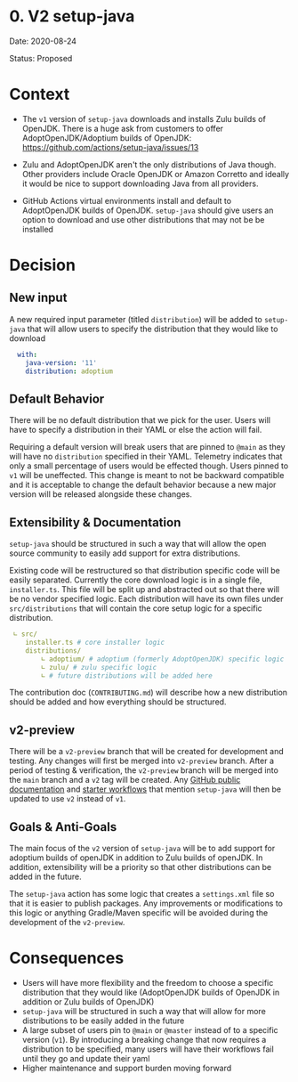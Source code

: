 # 0. V2 setup-java

Date: 2020-08-24

Status: Proposed

# Context

- The `v1` version of `setup-java` downloads and installs Zulu builds of OpenJDK. There is a huge ask from customers to offer AdoptOpenJDK/Adoptium builds of OpenJDK: https://github.com/actions/setup-java/issues/13

- Zulu and AdoptOpenJDK aren't the only distributions of Java though. Other providers include Oracle OpenJDK or Amazon Corretto and ideally it would be nice to support downloading Java from all providers.

- GitHub Actions virtual environments install and default to AdoptOpenJDK builds of OpenJDK. `setup-java` should give users an option to download and use other distributions that may not be be installed

# Decision

## New input

A new required input parameter (titled `distribution`) will be added to `setup-java` that will allow users to specify the distribution that they would like to download

```yaml
  with:
    java-version: '11'
    distribution: adoptium
```

## Default Behavior

There will be no default distribution that we pick for the user. Users will have to specify a distribution in their YAML or else the action will fail.

Requiring a default version will break users that are pinned to `@main` as they will have no `distribution` specified in their YAML. Telemetry indicates that only a small percentage of users would be effected though. Users pinned to `v1` will be uneffected. This change is meant to not be backward compatible and it is acceptable to change the default behavior because a new major version will be released alongside these changes.

## Extensibility & Documentation

`setup-java` should be structured in such a way that will allow the open source community to easily add support for extra distributions.

Existing code will be restructured so that distribution specific code will be easily separated. Currently the core download logic is in a single file, `installer.ts`. This file will be split up and abstracted out so that there will be no vendor specified logic. Each distribution will have its own files under `src/distributions` that will contain the core setup logic for a specific distribution. 

```yaml
 ∟ src/
    installer.ts # core installer logic
    distributions/
        ∟ adoptium/ # adoptium (formerly AdoptOpenJDK) specific logic
        ∟ zulu/ # zulu specific logic
        ∟ # future distributions will be added here 
```

The contribution doc (`CONTRIBUTING.md`) will describe how a new distribution should be added and how everything should be structured.

## v2-preview

There will be a `v2-preview` branch that will be created for development and testing. Any changes will first be merged into `v2-preview` branch. After a period of testing & verification, the `v2-preview` branch will be merged into the `main` branch and a `v2` tag will be created. Any [GitHub public documentation](https://docs.github.com/en/actions/language-and-framework-guides/github-actions-for-java) and [starter workflows](https://github.com/actions/starter-workflows) that mention `setup-java` will then be updated to use `v2` instead of `v1`.

## Goals & Anti-Goals

The main focus of the `v2` version of `setup-java` will be to add support for adoptium builds of openJDK in addition to Zulu builds of openJDK. In addition, extensibility will be a priority so that other distributions can be added in the future.

The `setup-java` action has some logic that creates a `settings.xml` file so that it is easier to publish packages. Any improvements or modifications to this logic or anything Gradle/Maven specific will be avoided during the development of the `v2-preview`.

# Consequences

- Users will have more flexibility and the freedom to choose a specific distribution that they would like (AdoptOpenJDK builds of OpenJDK in addition or Zulu builds of OpenJDK)
- `setup-java` will be structured in such a way that will allow for more distributions to be easily added in the future
- A large subset of users pin to `@main` or `@master` instead of to a specific version (`v1`). By introducing a breaking change that now requires a distribution to be specified, many users will have their workflows fail until they go and update their yaml
- Higher maintenance and support burden moving forward